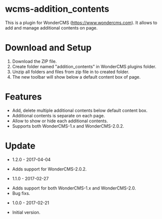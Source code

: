 # wcms-addition_contents
This is a plugin for WonderCMS (https://www.wondercms.com). It allows to add and manage additional contents on page.

# Download and Setup
1. Download the ZIP file.
2. Create folder named "addition_contents" in WonderCMS plugins folder. 
3. Unzip all folders and files from zip file in to created folder.
4. The new toolbar will show below a default content box of page.

# Features
- Add, delete multiple additional contents below default content box.
- Additional contents is separate on each page.
- Allow to show or hide each additional contents.
- Supports both WonderCMS-1.x and WonderCMS-2.0.2.

# Update
* 1.2.0 - 2017-04-04
 - Adds support for WonderCMS-2.0.2.
* 1.1.0 - 2017-02-27
 - Adds support for both WonderCMS-1.x and WonderCMS-2.0.
 - Bug fixs.
* 1.0.0 - 2017-02-21
 - Initial version.
